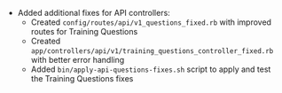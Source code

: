 - Added additional fixes for API controllers:
  - Created `config/routes/api/v1_questions_fixed.rb` with improved routes for Training Questions
  - Created `app/controllers/api/v1/training_questions_controller_fixed.rb` with better error handling
  - Added `bin/apply-api-questions-fixes.sh` script to apply and test the Training Questions fixes
